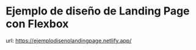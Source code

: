 # Ejemplo de diseño de Landing Page con Flexbox

url: https://ejemplodisenolandingpage.netlify.app/


